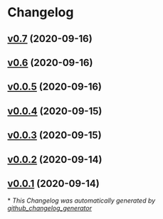 # Changelog

## [v0.7](https://github.com/tristanlee85/xdn-default-template/tree/v0.7) (2020-09-16)

## [v0.6](https://github.com/tristanlee85/xdn-default-template/tree/v0.6) (2020-09-16)

## [v0.0.5](https://github.com/tristanlee85/xdn-default-template/tree/v0.0.5) (2020-09-16)

## [v0.0.4](https://github.com/tristanlee85/xdn-default-template/tree/v0.0.4) (2020-09-15)

## [v0.0.3](https://github.com/tristanlee85/xdn-default-template/tree/v0.0.3) (2020-09-15)

## [v0.0.2](https://github.com/tristanlee85/xdn-default-template/tree/v0.0.2) (2020-09-14)

## [v0.0.1](https://github.com/tristanlee85/xdn-default-template/tree/v0.0.1) (2020-09-14)



\* *This Changelog was automatically generated by [github_changelog_generator](https://github.com/github-changelog-generator/github-changelog-generator)*
